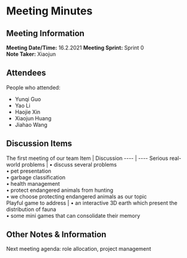 # Meeting Minutes
## Meeting Information
**Meeting Date/Time:** 16.2.2021 
**Meeting Sprint:** Sprint 0  
**Note Taker:** Xiaojun

## Attendees
People who attended:
- Yunqi Guo
- Yao Li
- Haojie Xin
- Xiaojun Huang
- Jiahao Wang

## Discussion Items
The first meeting of our team
Item | Discussion
---- | ----
Serious real-world problems | • discuss several problems <br> • pet presentation <br> • garbage classification<br> • health management <br> • protect endangered animals from hunting<br> • we choose protecting endangered animals as our topic   
Playful game to address | • an interactive 3D earth which present the distribution of fauna <br>• some mini games that can consolidate their memory


## Other Notes & Information
Next meeting agenda: role allocation, project management
